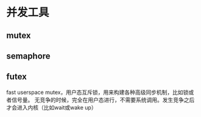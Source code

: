 # 并发工具

## mutex

## semaphore

## futex

fast userspace mutex，用户态互斥锁，用来构建各种高级同步机制，比如锁或者信号量。
无竞争的时候，完全在用户态进行，不需要系统调用。发生竞争之后才会进入内核（比如wait或wake up）
